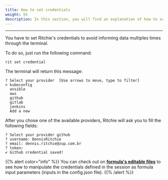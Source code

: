 ```yaml
---
title: How to set credentials
weight: 55
description: In this section, you will find an explanation of how to set credentials.
---
```


---

You have to set Ritchie's credentials to avoid informing data multiples times through the terminal.

To do so, just run the following command: 

```text
rit set credential
```

The terminal will return this message: 

```text
? Select your provider  [Use arrows to move, type to filter]
> kubeconfig
  ansible
  aws
  github
  gitlab
  jenkins
  Add a new
```

After you chose one of the available providers, Ritchie will ask you to fill the following fields: 

```text
? Select your provider github
? username: DennisRitchie
? email: dennis.ritchie@zup.com.br
? token: 
✔ Github credential saved!
```

{{% alert color="info" %}}
You can check out on [**formula's editable files**](/docs-ritchie/tutorials/formulas/how-to-implement-formulas/formula-folder/) to see how to manipulate the credentials defined in the session as formula input parameters \(inputs in the config.json file\).
{{% /alert %}}
